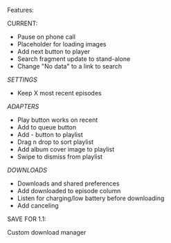 Features:

CURRENT:

* Pause on phone call
* Placeholder for loading images
* Add next button to player
* Search fragment update to stand-alone
* Change "No data" to a link to search

_SETTINGS_
* Keep X most recent episodes

_ADAPTERS_
* Play button works on recent
* Add to queue button
* Add - button to playlist
* Drag n drop to sort playlist
* Add album cover image to playlist
* Swipe to dismiss from playlist

_DOWNLOADS_
* Downloads and shared preferences
* Add downloaded to episode column
* Listen for charging/low battery before downloading
* Add canceling


SAVE FOR 1.1:

Custom download manager
